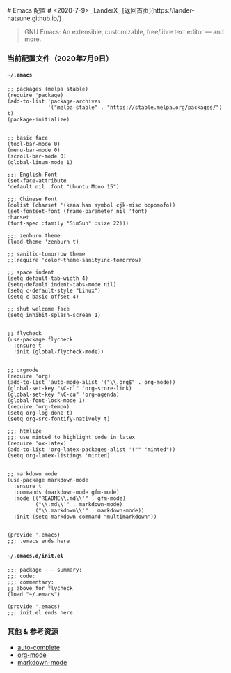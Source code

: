 <link rel="stylesheet" href="../css/splendor.css">
# Emacs 配置 #
<2020-7-9> _LanderX_ [返回首页](https://lander-hatsune.github.io/)

> GNU Emacs: An extensible, customizable, free/libre text editor — and more.

### 当前配置文件（2020年7月9日） ###

#### `~/.emacs` ####

``` emacs-lisp
;; packages (melpa stable)
(require 'package)
(add-to-list 'package-archives
             '("melpa-stable" . "https://stable.melpa.org/packages/") t)
(package-initialize)


;; basic face
(tool-bar-mode 0)
(menu-bar-mode 0)
(scroll-bar-mode 0)
(global-linum-mode 1)

;;; English Font
(set-face-attribute
'default nil :font "Ubuntu Mono 15")

;;; Chinese Font
(dolist (charset '(kana han symbol cjk-misc bopomofo))
(set-fontset-font (frame-parameter nil 'font)
charset
(font-spec :family "SimSun" :size 22)))

;;; zenburn theme
(load-theme 'zenburn t)

;; sanitic-tomorrow theme
;;(require 'color-theme-sanityinc-tomorrow)

;; space indent
(setq default-tab-width 4)
(setq-default indent-tabs-mode nil)
(setq c-default-style "Linux")
(setq c-basic-offset 4)

;; shut welcome face
(setq inhibit-splash-screen 1)


;; flycheck
(use-package flycheck
  :ensure t
  :init (global-flycheck-mode))


;; orgmode
(require 'org)
(add-to-list 'auto-mode-alist '("\\.org$" . org-mode))
(global-set-key "\C-cl" 'org-store-link)
(global-set-key "\C-ca" 'org-agenda)
(global-font-lock-mode 1)
(require 'org-tempo)
(setq org-log-done t)
(setq org-src-fontify-natively t)

;;; htmlize
;;; use minted to highlight code in latex
(require 'ox-latex)
(add-to-list 'org-latex-packages-alist '("" "minted"))
(setq org-latex-listings 'minted)


;; markdown mode
(use-package markdown-mode
  :ensure t
  :commands (markdown-mode gfm-mode)
  :mode (("README\\.md\\'" . gfm-mode)
         ("\\.md\\'" . markdown-mode)
         ("\\.markdown\\'" . markdown-mode))
  :init (setq markdown-command "multimarkdown"))


(provide '.emacs)
;;; .emacs ends here
```

#### `~/.emacs.d/init.el` ####

``` emacs-lisp
;;; package --- summary:
;;; code:
;;; commentary:
;; above for flycheck
(load "~/.emacs")

(provide '.emacs)
;;; init.el ends here
```

### 其他 & 参考资源 ###

- [auto-complete](https://github.com/auto-complete/auto-complete)
- [org-mode](https://orgmode.org/)
- [markdown-mode](https://jblevins.org/projects/markdown-mode/)

